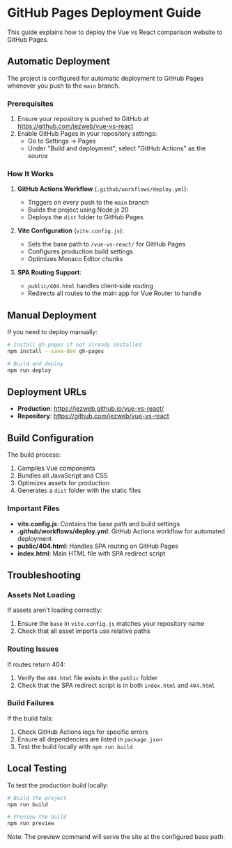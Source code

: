 # GitHub Pages Deployment Guide

This guide explains how to deploy the Vue vs React comparison website to GitHub Pages.

## Automatic Deployment

The project is configured for automatic deployment to GitHub Pages whenever you push to the `main` branch.

### Prerequisites

1. Ensure your repository is pushed to GitHub at https://github.com/jezweb/vue-vs-react
2. Enable GitHub Pages in your repository settings:
   - Go to Settings → Pages
   - Under "Build and deployment", select "GitHub Actions" as the source

### How It Works

1. **GitHub Actions Workflow** (`.github/workflows/deploy.yml`):
   - Triggers on every push to the `main` branch
   - Builds the project using Node.js 20
   - Deploys the `dist` folder to GitHub Pages

2. **Vite Configuration** (`vite.config.js`):
   - Sets the base path to `/vue-vs-react/` for GitHub Pages
   - Configures production build settings
   - Optimizes Monaco Editor chunks

3. **SPA Routing Support**:
   - `public/404.html` handles client-side routing
   - Redirects all routes to the main app for Vue Router to handle

## Manual Deployment

If you need to deploy manually:

```bash
# Install gh-pages if not already installed
npm install --save-dev gh-pages

# Build and deploy
npm run deploy
```

## Deployment URLs

- **Production**: https://jezweb.github.io/vue-vs-react/
- **Repository**: https://github.com/jezweb/vue-vs-react

## Build Configuration

The build process:
1. Compiles Vue components
2. Bundles all JavaScript and CSS
3. Optimizes assets for production
4. Generates a `dist` folder with the static files

### Important Files

- **vite.config.js**: Contains the base path and build settings
- **.github/workflows/deploy.yml**: GitHub Actions workflow for automated deployment
- **public/404.html**: Handles SPA routing on GitHub Pages
- **index.html**: Main HTML file with SPA redirect script

## Troubleshooting

### Assets Not Loading

If assets aren't loading correctly:
1. Ensure the `base` in `vite.config.js` matches your repository name
2. Check that all asset imports use relative paths

### Routing Issues

If routes return 404:
1. Verify the `404.html` file exists in the `public` folder
2. Check that the SPA redirect script is in both `index.html` and `404.html`

### Build Failures

If the build fails:
1. Check GitHub Actions logs for specific errors
2. Ensure all dependencies are listed in `package.json`
3. Test the build locally with `npm run build`

## Local Testing

To test the production build locally:

```bash
# Build the project
npm run build

# Preview the build
npm run preview
```

Note: The preview command will serve the site at the configured base path.